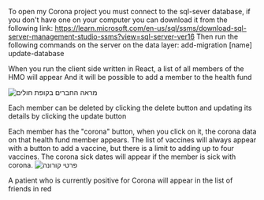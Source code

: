 To open my Corona project you must connect to the sql-sever database, if you don't have one on your computer you can download it from the following link:
https://learn.microsoft.com/en-us/sql/ssms/download-sql-server-management-studio-ssms?view=sql-server-ver16
Then run the following commands on the server on the data layer:
add-migration [name]
update-database

When you run the client side written in React, a list of all members of the HMO will appear
And it will be possible to add a member to the health fund

![מראה החברים בקופת חולים](https://github.com/SariHimelfarb/hadasim/assets/149975170/f833ae7d-a9fd-47f1-acc8-0f1cf32c11bc)

Each member can be deleted by clicking the delete button
and updating its details by clicking the update button

Each member has the "corona" button, when you click on it, the corona data on that health fund member appears.
The list of vaccines will always appear with a button to add a vaccine, but there is a limit to adding up to four vaccines.
The corona sick dates will appear if the member is sick with corona.
![פרטי קורונה](https://github.com/SariHimelfarb/hadasim/assets/149975170/a2ae4166-9893-4025-a404-d239c2900db1)


A patient who is currently positive for Corona will appear in the list of friends in red
